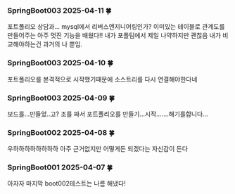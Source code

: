 ### SpringBoot003 2025-04-11 :four_leaf_clover:
포트폴리오 상담과... mysql에서 리버스엔지니어링인가? 이미있는 테이블로 관계도를 만들어주는 아주 멋진 기능을 배웠다!!
내가 포폴팀에서 제일 나약하지만 괜찮음 내가 비교해야하는건 과거의 나 뿐임.

### SpringBoot003 2025-04-10 :four_leaf_clover:
포트폴리오를 본격적으로 시작했기때문에 소스트리를 다시 연결해야한다네

### SpringBoot003 2025-04-09 :four_leaf_clover:
보드를...만들었..고? 조를 짜서 포트폴리오를 만들기...시작.......해기를합니다...

### SpringBoot002 2025-04-08 :four_leaf_clover:
우하하하하하하하하 아주 근거없지만 어떻게든 되겠다는 자신감이 든다 

### SpringBoot001 2025-04-07 :four_leaf_clover:
아자자 마지막 boot002테스트는 나름 해냈다!
